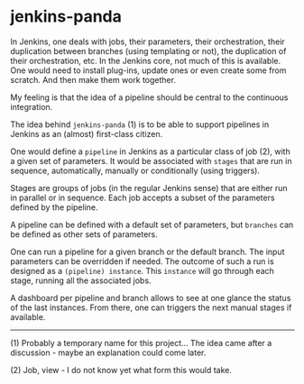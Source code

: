 jenkins-panda
=============

In Jenkins, one deals with jobs, their parameters, their orchestration, their duplication between branches (using templating or not), the duplication of their orchestration, etc. In the Jenkins core, not much of this is available. One would need to install plug-ins, update ones or even create some from scratch. And then make them work together.

My feeling is that the idea of a pipeline should be central to the continuous integration.

The idea behind `jenkins-panda` (1) is to be able to support pipelines in Jenkins as an (almost) first-class citizen.

One would define a `pipeline` in Jenkins as a particular class of job (2), with a given set of parameters. It would be associated with `stages` that are run in sequence, automatically, manually or conditionally (using triggers).

Stages are groups of jobs (in the regular Jenkins sense) that are either run in parallel or in sequence. Each job accepts a subset of the parameters defined by the pipeline.

A pipeline can be defined with a default set of parameters, but `branches` can be defined as other sets of parameters.

One can run a pipeline for a given branch or the default branch. The input parameters can be overridden if needed. The outcome of such a run is designed as a `(pipeline) instance`. This `instance` will go through each stage, running all the associated jobs.

A dashboard per pipeline and branch allows to see at one glance the status of the last instances. From there, one can triggers the next manual stages if available.

---
(1) Probably a temporary name for this project... The idea came after a discussion - maybe an explanation could come later.

(2) Job, view - I do not know yet what form this would take.
